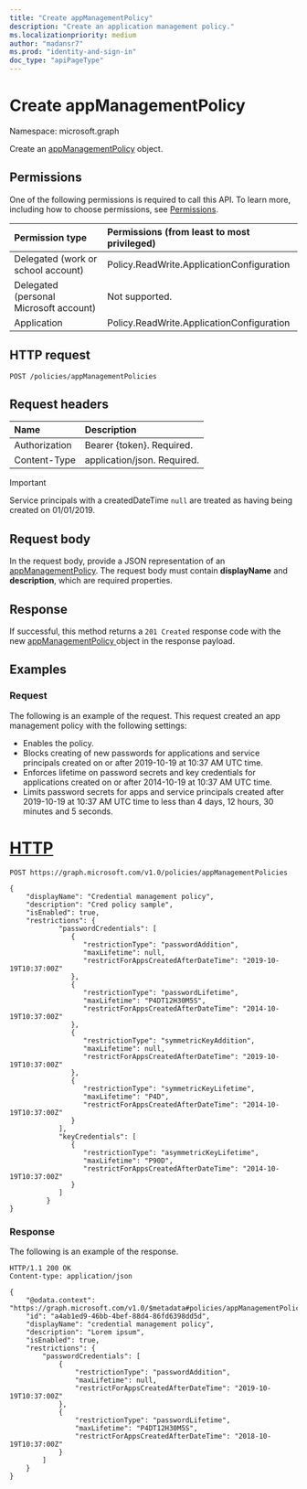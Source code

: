 ```yaml
---
title: "Create appManagementPolicy"
description: "Create an application management policy."
ms.localizationpriority: medium
author: "madansr7"
ms.prod: "identity-and-sign-in"
doc_type: "apiPageType"
---
```


# Create appManagementPolicy

Namespace: microsoft.graph

Create an [appManagementPolicy](../resources/appManagementPolicy.md) object.

## Permissions

One of the following permissions is required to call this API. To learn more, including how to choose permissions, see [Permissions](/graph/permissions-reference).

| Permission type                        | Permissions (from least to most privileged) |
| :------------------------------------- | :------------------------------------------ |
| Delegated (work or school account)     | Policy.ReadWrite.ApplicationConfiguration   |
| Delegated (personal Microsoft account) | Not supported.                              |
| Application                            | Policy.ReadWrite.ApplicationConfiguration   |

## HTTP request

<!-- { "blockType": "ignored" } -->

```http
POST /policies/appManagementPolicies
```

## Request headers

| Name          | Description                 |
| :------------ | :-------------------------- |
| Authorization | Bearer {token}. Required.   |
| Content-Type  | application/json. Required. |

> [!IMPORTANT]
> Service principals with a createdDateTime `null` are treated as having being created on 01/01/2019.
## Request body

In the request body, provide a JSON representation of an [appManagementPolicy](../resources/appManagementPolicy.md).
The request body must contain **displayName** and **description**, which are required properties.

## Response

If successful, this method returns a `201 Created` response code with the new [appManagementPolicy ](../resources/appmanagementpolicy.md) object in the response payload.

## Examples

### Request

The following is an example of the request. This request created an app management policy with the following settings:

- Enables the policy.
- Blocks creating of new passwords for applications and service principals created on or after 2019-10-19 at 10:37 AM UTC time.
- Enforces lifetime on password secrets and key credentials for applications created on or after 2014-10-19 at 10:37 AM UTC time.
- Limits password secrets for apps and service principals created after 2019-10-19 at 10:37 AM UTC time to less than 4 days, 12 hours, 30 minutes and 5 seconds.


# [HTTP](#tab/http)
<!-- {
  "blockType": "request",
  "name": "create_appManagementPolicy"
}-->

```http
POST https://graph.microsoft.com/v1.0/policies/appManagementPolicies

{
    "displayName": "Credential management policy",
    "description": "Cred policy sample",
    "isEnabled": true,
    "restrictions": {
            "passwordCredentials": [
               {
                  "restrictionType": "passwordAddition",
                  "maxLifetime": null,
                  "restrictForAppsCreatedAfterDateTime": "2019-10-19T10:37:00Z"
               },
               {
                  "restrictionType": "passwordLifetime",
                  "maxLifetime": "P4DT12H30M5S",
                  "restrictForAppsCreatedAfterDateTime": "2014-10-19T10:37:00Z"
               },
               {
                  "restrictionType": "symmetricKeyAddition",
                  "maxLifetime": null,
                  "restrictForAppsCreatedAfterDateTime": "2019-10-19T10:37:00Z"
               },
               {
                  "restrictionType": "symmetricKeyLifetime",
                  "maxLifetime": "P4D",
                  "restrictForAppsCreatedAfterDateTime": "2014-10-19T10:37:00Z"
               }
            ],
            "keyCredentials": [
               {
                  "restrictionType": "asymmetricKeyLifetime",
                  "maxLifetime": "P90D",
                  "restrictForAppsCreatedAfterDateTime": "2014-10-19T10:37:00Z"
               }
            ]
         }
}

```



### Response

The following is an example of the response.

<!-- {
  "blockType": "response",
  "truncated": true,
  "@odata.type": "microsoft.graph.appManagementPolicy"
} -->

```http
HTTP/1.1 200 OK
Content-type: application/json

{
    "@odata.context": "https://graph.microsoft.com/v1.0/$metadata#policies/appManagementPolicies/$entity",
    "id": "a4ab1ed9-46bb-4bef-88d4-86fd6398dd5d",
    "displayName": "credential management policy",
    "description": "Lorem ipsum",
    "isEnabled": true,
    "restrictions": {
        "passwordCredentials": [
            {
                "restrictionType": "passwordAddition",
                "maxLifetime": null,
                "restrictForAppsCreatedAfterDateTime": "2019-10-19T10:37:00Z"
            },
            {
                "restrictionType": "passwordLifetime",
                "maxLifetime": "P4DT12H30M5S",
                "restrictForAppsCreatedAfterDateTime": "2018-10-19T10:37:00Z"
            }
        ]
    }
}
```

<!-- uuid: 16cd6b66-4b1a-43a1-adaf-3a886856ed98
2019-02-04 14:57:30 UTC -->
<!-- {
  "type": "#page.annotation",
  "description": "create appManagementPolicies",
  "keywords": "",
  "section": "documentation",
  "tocPath": ""
}-->
